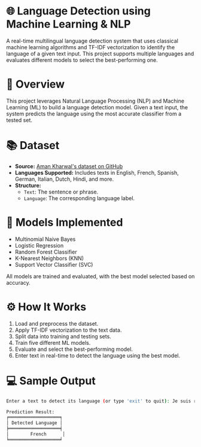 # 🌐 Language Detection using Machine Learning & NLP

A real-time multilingual language detection system that uses classical machine learning algorithms and TF-IDF vectorization to identify the language of a given text input. This project supports multiple languages and evaluates different models to select the best-performing one.

# 🧾 Overview

This project leverages Natural Language Processing (NLP) and Machine Learning (ML) to build a language detection model. Given a text input, the system predicts the language using the most accurate classifier from a tested set.

# 📚 Dataset

- **Source:** [Aman Kharwal's dataset on GitHub](https://raw.githubusercontent.com/amankharwal/Website-data/master/dataset.csv)
- **Languages Supported:** Includes texts in English, French, Spanish, German, Italian, Dutch, Hindi, and more.
- **Structure:** 
  - `Text`: The sentence or phrase.
  - `Language`: The corresponding language label.

# 🧠 Models Implemented

- Multinomial Naive Bayes
- Logistic Regression
- Random Forest Classifier
- K-Nearest Neighbors (KNN)
- Support Vector Classifier (SVC)

All models are trained and evaluated, with the best model selected based on accuracy.

 # ⚙️ How It Works

1. Load and preprocess the dataset.
2. Apply TF-IDF vectorization to the text data.
3. Split data into training and testing sets.
4. Train five different ML models.
5. Evaluate and select the best-performing model.
6. Enter text in real-time to detect the language using the best model.

# 💻 Sample Output

```bash
Enter a text to detect its language (or type 'exit' to quit): Je suis ravi de vous rencontrer

Prediction Result:
╒═══════════════════╕
│ Detected Language │
╞═══════════════════╡
│        French      │
╘═══════════════════╛
